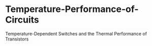 # Temperature-Performance-of-Circuits
Temperature-Dependent Switches and the Thermal Performance of Transistors
